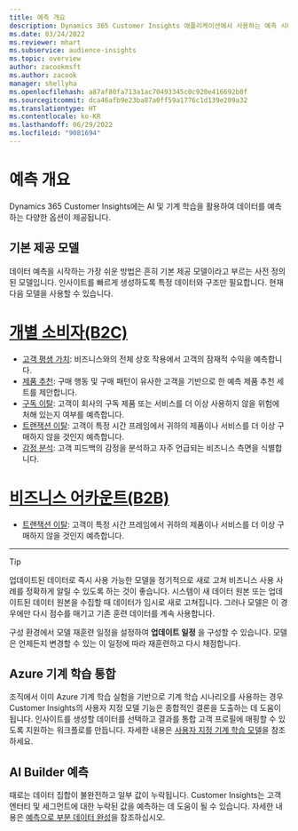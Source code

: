 ```yaml
---
title: 예측 개요
description: Dynamics 365 Customer Insights 애플리케이션에서 사용하는 예측 시나리오 및 옵션입니다.
ms.date: 03/24/2022
ms.reviewer: mhart
ms.subservice: audience-insights
ms.topic: overview
author: zacookmsft
ms.author: zacook
manager: shellyha
ms.openlocfilehash: a87af80fa713a1ac70493345c0c920e416692b0f
ms.sourcegitcommit: dca46afb9e23ba87a0ff59a1776c1d139e209a32
ms.translationtype: HT
ms.contentlocale: ko-KR
ms.lasthandoff: 06/29/2022
ms.locfileid: "9081694"
---
```

# <a name="predictions-overview"></a>예측 개요

Dynamics 365 Customer Insights에는 AI 및 기계 학습을 활용하여 데이터를 예측하는 다양한 옵션이 제공됩니다. 

## <a name="out-of-box-models"></a>기본 제공 모델

데이터 예측을 시작하는 가장 쉬운 방법은 흔히 기본 제공 모델이라고 부르는 사전 정의된 모델입니다. 인사이트를 빠르게 생성하도록 특정 데이터와 구조만 필요합니다. 현재 다음 모델을 사용할 수 있습니다. 

# <a name="individual-consumers-b-to-c"></a>[개별 소비자(B2C)](#tab/b2c)

- [고객 평생 가치](predict-customer-lifetime-value.md): 비즈니스와의 전체 상호 작용에서 고객의 잠재적 수익을 예측합니다.
- [제품 추천](predict-product-recommendation.md): 구매 행동 및 구매 패턴이 유사한 고객을 기반으로 한 예측 제품 추천 세트를 제안합니다.
- [구독 이탈](predict-subscription-churn.md): 고객이 회사의 구독 제품 또는 서비스를 더 이상 사용하지 않을 위험에 처해 있는지 여부를 예측합니다.
- [트랜잭션 이탈](predict-transactional-churn.md): 고객이 특정 시간 프레임에서 귀하의 제품이나 서비스를 더 이상 구매하지 않을 것인지 예측합니다.
- [감정 분석](sentiment-analysis.md): 고객 피드백의 감정을 분석하고 자주 언급되는 비즈니스 측면을 식별합니다.

# <a name="business-accounts-b-to-b"></a>[비즈니스 어카운트(B2B)](#tab/b2b)

- [트랜잭션 이탈](predict-transactional-churn.md): 고객이 특정 시간 프레임에서 귀하의 제품이나 서비스를 더 이상 구매하지 않을 것인지 예측합니다.

---

> [!TIP]
> 업데이트된 데이터로 즉시 사용 가능한 모델을 정기적으로 새로 고쳐 비즈니스 사용 사례를 정확하게 알릴 수 있도록 하는 것이 좋습니다. 시스템이 새 데이터 원본 또는 업데이트된 데이터 원본을 수집할 때 데이터가 임시로 새로 고쳐집니다. 그러나 모델은 이 경우에만 다시 점수를 매기고 기존 훈련 데이터를 계속 사용합니다.
> 
> 구성 환경에서 모델 재훈련 일정을 설정하여 **업데이트 일정** 을 구성할 수 있습니다. 모델은 언제든지 변경할 수 있는 이 일정에 따라 재훈련하고 다시 채점합니다.


## <a name="azure-machine-learning-integration"></a>Azure 기계 학습 통합

조직에서 이미 Azure 기계 학습 실험을 기반으로 기계 학습 시나리오를 사용하는 경우 Customer Insights의 사용자 지정 모델 기능은 종합적인 결론을 도출하는 데 도움이 됩니다. 인사이트를 생성할 데이터를 선택하고 결과를 통합 고객 프로필에 매핑할 수 있도록 지원하는 워크플로를 만듭니다. 자세한 내용은 [사용자 지정 기계 학습 모델](custom-models.md)을 참조하세요.

## <a name="ai-builder-prediction"></a>AI Builder 예측

때로는 데이터 집합이 불완전하고 일부 값이 누락됩니다. Customer Insights는 고객 엔터티 및 세그먼트에 대한 누락된 값을 예측하는 데 도움이 될 수 있습니다. 자세한 내용은 [예측으로 부분 데이터 완성](predictions.md)을 참조하십시오.
